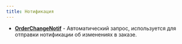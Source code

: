 ```yaml
---
title: Нотификация
---
```


-   [**OrderChangeNotif**](/ndc/notification/orderchangenotif) - Автоматический запрос, используется для отправки нотификации об изменениях в заказе.